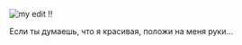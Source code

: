 ![my edit !!](https://github.com/Celestialdestiny/Celestialdestiny/assets/171634769/8c7a2777-33f5-4467-a22c-f6c2403df2bf)

Если ты думаешь, что я красивая, положи на меня руки...
